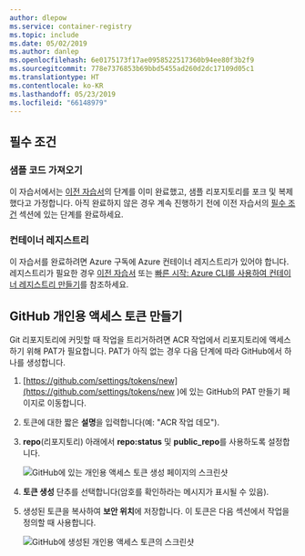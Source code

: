 ```yaml
---
author: dlepow
ms.service: container-registry
ms.topic: include
ms.date: 05/02/2019
ms.author: danlep
ms.openlocfilehash: 6e0175173f17ae0958522517360b94ee80f3b2f9
ms.sourcegitcommit: 778e7376853b69bbd5455ad260d2dc17109d05c1
ms.translationtype: HT
ms.contentlocale: ko-KR
ms.lasthandoff: 05/23/2019
ms.locfileid: "66148979"
---
```

## <a name="prerequisites"></a>필수 조건

### <a name="get-sample-code"></a>샘플 코드 가져오기

이 자습서에서는 [이전 자습서](../articles/container-registry/container-registry-tutorial-quick-task.md)의 단계를 이미 완료했고, 샘플 리포지토리를 포크 및 복제했다고 가정합니다. 아직 완료하지 않은 경우 계속 진행하기 전에 이전 자습서의 [필수 조건](../articles/container-registry/container-registry-tutorial-quick-task.md#prerequisites) 섹션에 있는 단계를 완료하세요.

### <a name="container-registry"></a>컨테이너 레지스트리

이 자습서를 완료하려면 Azure 구독에 Azure 컨테이너 레지스트리가 있어야 합니다. 레지스트리가 필요한 경우 [이전 자습서](../articles/container-registry/container-registry-tutorial-quick-task.md) 또는 [빠른 시작: Azure CLI를 사용하여 컨테이너 레지스트리 만들기](../articles/container-registry/container-registry-get-started-azure-cli.md)를 참조하세요.

## <a name="create-a-github-personal-access-token"></a>GitHub 개인용 액세스 토큰 만들기

Git 리포지토리에 커밋할 때 작업을 트리거하려면 ACR 작업에서 리포지토리에 액세스하기 위해 PAT가 필요합니다. PAT가 아직 없는 경우 다음 단계에 따라 GitHub에서 하나를 생성합니다.

1. [https://github.com/settings/tokens/new](https://github.com/settings/tokens/new )에 있는 GitHub의 PAT 만들기 페이지로 이동합니다.
1. 토큰에 대한 짧은 **설명**을 입력합니다(예: "ACR 작업 데모").
1. **repo**(리포지토리) 아래에서 **repo:status** 및 **public_repo**를 사용하도록 설정합니다.

   ![GitHub에 있는 개인용 액세스 토큰 생성 페이지의 스크린샷][build-task-01-new-token]

1. **토큰 생성** 단추를 선택합니다(암호를 확인하라는 메시지가 표시될 수 있음).
1. 생성된 토큰을 복사하여 **보안 위치**에 저장합니다. 이 토큰은 다음 섹션에서 작업을 정의할 때 사용합니다.

   ![GitHub에 생성된 개인용 액세스 토큰의 스크린샷][build-task-02-generated-token]

<!-- Images -->
[build-task-01-new-token]: ./media/container-registry-task-tutorial-prereq/build-task-01-new-token.png
[build-task-02-generated-token]: ./media/container-registry-task-tutorial-prereq/build-task-02-generated-token.png
